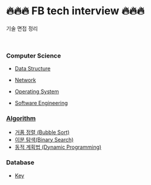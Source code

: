 # 🔥🔥🔥 FB tech interview 🔥🔥🔥

기술 면접 정리

</br>

### Computer Science
- [Data Structure](./data-structure/README.md)

- [Network](./network/README.md)

- [Operating System](./operating-system/README.md)

- [Software Engineering](./software-engineering/README.md)


### [Algorithm](./algorithm/README.md)
- [거품 정렬 (Bubble Sort)](./algorithm/거품%20정렬(Bubble%20Sort).md)
- [이분 탐색(Binary Search)](./algorithm/이분%20탐색(Binary%20Search).md)
- [동적 계획법 (Dynamic Programming)](./algorithm/동적%20계획법(Dynamic%20Programming).md)



### Database
- [Key](./data-structure/README.md)